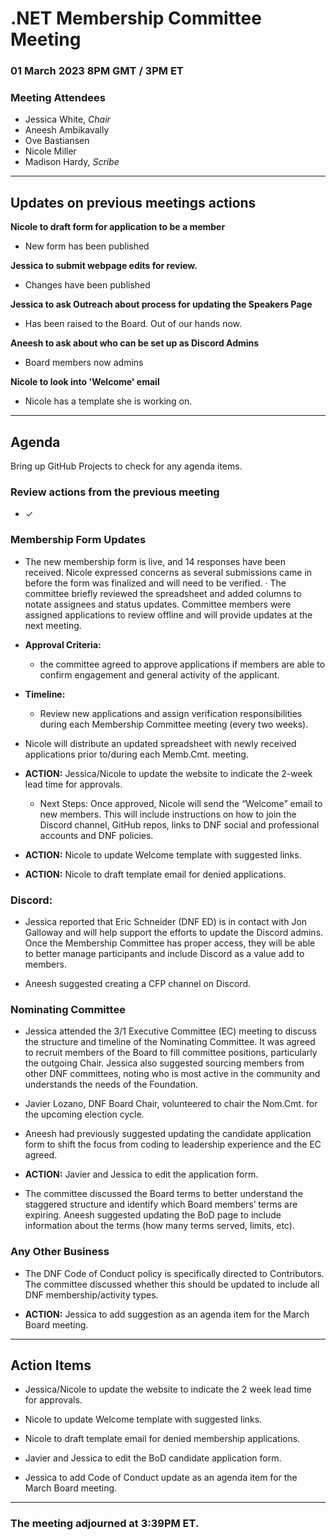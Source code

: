 # .NET Membership Committee Meeting

### 01 March 2023 8PM GMT / 3PM ET 

### Meeting Attendees

* Jessica White, *Chair*
* Aneesh Ambikavally
* Ove Bastiansen
* Nicole Miller
* Madison Hardy, *Scribe*

---

## Updates on previous meetings actions

**Nicole to draft form for application to be a member**

* New form has been published

**Jessica to submit webpage edits for review.**
    
*  Changes have been published

**Jessica to ask Outreach about process for updating the Speakers Page**

* Has been raised to the Board. Out of our hands now.

**Aneesh to ask about who can be set up as Discord Admins**

* Board members now admins

**Nicole to look into 'Welcome' email**

* Nicole has a template she is working on.

---

## Agenda

Bring up GitHub Projects to check for any agenda items.

### **Review actions from the previous meeting**
- ✓

### **Membership Form Updates**

* The new membership form is live, and 14 responses have been received. Nicole expressed concerns as several submissions came in before the form was finalized and will need to be verified. · The committee briefly reviewed the spreadsheet and added columns to notate assignees and status updates. Committee members were assigned applications to review offline and will provide updates at the next meeting.

* **Approval Criteria:** 
    * the committee agreed to approve applications if members are able to confirm engagement and general activity of the applicant.

* **Timeline:** 
    * Review new applications and assign verification responsibilities during each Membership Committee meeting (every two weeks).

* Nicole will distribute an updated spreadsheet with newly received applications prior to/during each Memb.Cmt. meeting.

* **ACTION:** Jessica/Nicole to update the website to indicate the 2-week lead time for approvals.
    * Next Steps: Once approved, Nicole will send the “Welcome” email to new members. This will include instructions on how to join the Discord channel, GitHub repos, links to DNF social and professional accounts and DNF policies.

* **ACTION:** Nicole to update Welcome template with suggested links.

* **ACTION:** Nicole to draft template email for denied applications.


### **Discord:**

* Jessica reported that Eric Schneider (DNF ED) is in contact with Jon Galloway and will help support the efforts to update the Discord admins. Once the Membership Committee has proper access, they will be able to better manage participants and include Discord as a value add to members.

* Aneesh suggested creating a CFP channel on Discord.

### **Nominating Committee**

* Jessica attended the 3/1 Executive Committee (EC) meeting to discuss the structure and timeline of the Nominating Committee. It was agreed to recruit members of the Board to fill committee positions, particularly the outgoing Chair. Jessica also suggested sourcing members from other DNF committees, noting who is most active in the community and understands the needs of the Foundation.

* Javier Lozano, DNF Board Chair, volunteered to chair the Nom.Cmt. for the upcoming election cycle.

* Aneesh had previously suggested updating the candidate application form to shift the focus from coding to leadership experience and the EC agreed.

* **ACTION:**  Javier and Jessica to edit the application form.

* The committee discussed the Board terms to better understand the staggered structure and identify which Board members’ terms are expiring. Aneesh suggested updating the BoD page to include information about the terms (how many terms served, limits, etc).

### **Any Other Business** 

* The DNF Code of Conduct policy is specifically directed to Contributors. The committee discussed whether this should be updated to include all DNF membership/activity types.

* **ACTION:**  Jessica to add suggestion as an agenda item for the March Board meeting.

---

## Action Items

* Jessica/Nicole to update the website to indicate the 2 week lead time for approvals.

* Nicole to update Welcome template with suggested links.

* Nicole to draft template email for denied membership applications.

* Javier and Jessica to edit the BoD candidate application form.

* Jessica to add Code of Conduct update as an agenda item for the March Board meeting.

---

### The meeting adjourned at 3:39PM ET.

